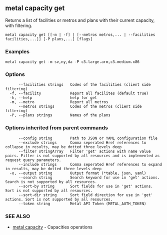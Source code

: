 ## metal capacity get

Returns a list of facilities or metros and plans with their current capacity, with filtering.

```
metal capacity get [[-m | -f] | [--metros metros,... | --facilities facilities,...]] [-P plans,...] [flags]
```

### Examples

```
metal capacity get -m sv,ny,da -P c3.large.arm,c3.medium.x86
```

### Options

```
      --facilities strings   Codes of the facilities (client side filtering)
  -f, --facility             Report all facilites (default true)
  -h, --help                 help for get
  -m, --metro                Report all metros
      --metros strings       Codes of the metros (client side filtering)
  -P, --plans strings        Names of the plans
```

### Options inherited from parent commands

```
      --config string        Path to JSON or YAML configuration file
      --exclude strings      Comma seperated Href references to collapse in results, may be dotted three levels deep
      --filter stringArray   Filter 'get' actions with name value pairs. Filter is not supported by all resources and is implemented as request query parameters.
      --include strings      Comma seperated Href references to expand in results, may be dotted three levels deep
  -o, --output string        Output format (*table, json, yaml)
      --search string        Search keyword for use in 'get' actions. Search is not supported by all resources.
      --sort-by string       Sort fields for use in 'get' actions. Sort is not supported by all resources.
      --sort-dir string      Sort field direction for use in 'get' actions. Sort is not supported by all resources.
      --token string         Metal API Token (METAL_AUTH_TOKEN)
```

### SEE ALSO

* [metal capacity](metal_capacity.md)	 - Capacities operations

